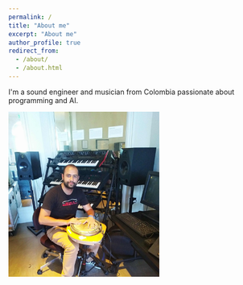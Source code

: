 ```yaml
---
permalink: /
title: "About me"
excerpt: "About me"
author_profile: true
redirect_from: 
  - /about/
  - /about.html
---
```


I'm a sound engineer and musician from Colombia passionate about programming and AI.

<img src="/images/jose_ccrma.jpg" width="300">



